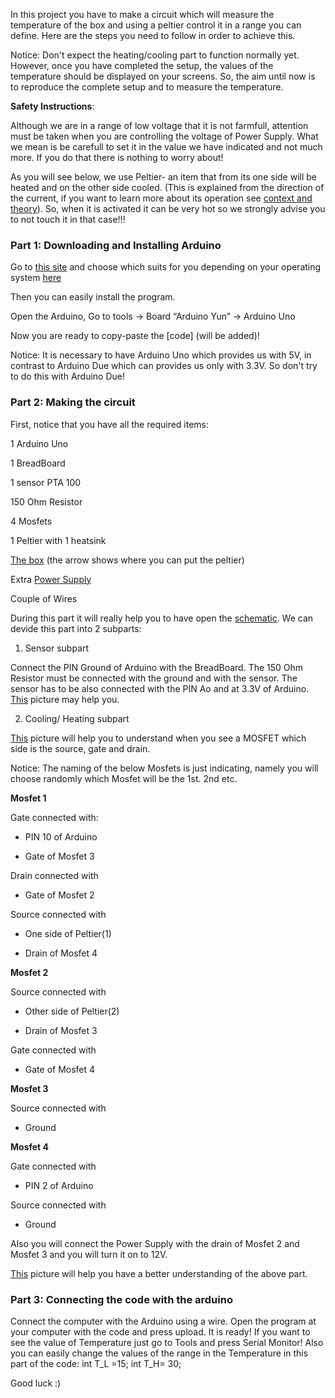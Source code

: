 In this project you have to make a circuit which will measure the temperature of the box and using a peltier control it in a range you can define. Here are the steps you need to follow in order to achieve this.

Notice: Don't expect the heating/cooling part to function normally yet. However, once you have completed the setup, the values of the temperature should be displayed on your screens. So, the aim until now is to reproduce the complete setup and to measure the temperature.

**Safety Instructions**: 

Although we are in a range of low voltage that it is not farmfull, attention must be taken when you are controlling the voltage of Power Supply. What we mean is be carefull to set it in the value we have indicated and not much more. If you do that there is nothing to worry about!

As you will see below, we use Peltier- an item that from its one side will be heated and on the other side cooled. (This is explained from the direction of the current, if you want to learn more about its operation see [context and theory](https://git.science.uu.nl/ued2020/experiment-design-2020/-/blob/master/projects/TemperatureControl_by_Chris_and_Maria/documantation/data/template_Article.pdf)). So, when it is activated it can be very hot so we strongly advise you to not touch it in that case!!!

### Part 1: Downloading and Installing Arduino

Go to [this site](https://www.arduino.cc/en/Main/software) and choose which suits for you depending on your operating system [here](https://git.science.uu.nl/ued2020/experiment-design-2020/-/blob/master/projects/TemperatureControl_by_Chris_and_Maria/Instructions/Downloading_Arduino.jpg)

Then you can easily install the program.

Open the Arduino, Go to tools -> Board “Arduino Yun” -> Arduino Uno

Now you are ready to copy-paste the [code] (will be added)!

Notice: It is necessary to have Arduino Uno which provides us with 5V, in contrast to Arduino Due which can provides us only with 3.3V. So don't try to do this with Arduino Due!

### Part 2: Making the circuit

First, notice that you have all the required items:

1 Arduino Uno

1 BreadBoard

1 sensor PTA 100

150 Ohm Resistor

4 Mosfets

1 Peltier with 1 heatsink 

[The box](https://git.science.uu.nl/ued2020/experiment-design-2020/-/blob/master/projects/TemperatureControl_by_Chris_and_Maria/Instructions/the_box.jpg) (the arrow shows where you can put the peltier)

Extra [Power Supply](https://git.science.uu.nl/ued2020/experiment-design-2020/-/blob/master/projects/TemperatureControl_by_Chris_and_Maria/Instructions/power_supply.jpg)

Couple of Wires

During this part it will really help you to have open the [schematic](https://git.science.uu.nl/ued2020/experiment-design-2020/-/blob/master/projects/TemperatureControl_by_Chris_and_Maria/documantation/data/schematic.pdf). 
We can devide this part into 2 subparts:

1. Sensor subpart

Connect the PIN Ground of Arduino with the BreadBoard. 
The 150 Ohm Resistor must be connected with the ground and with the sensor.
The sensor has to be also connected with the PIN Ao and at 3.3V of Arduino.
[This](https://git.science.uu.nl/m.lekou/experiment-design-2020/-/blob/master/projects/TemperatureControl_by_Chris_and_Maria/Instructions/Sensor_Part.jpg) picture may help you.

2. Cooling/ Heating subpart

[This](https://git.science.uu.nl/ued2020/experiment-design-2020/-/blob/master/projects/TemperatureControl_by_Chris_and_Maria/Instructions/Sensor_Part.jpg) picture will help you to understand when you see a MOSFET which side is the source, gate and drain.

Notice: The naming of the below Mosfets is just indicating, namely you will choose randomly which Mosfet will be the 1st. 2nd etc. 

**Mosfet 1**

Gate connected with:

- PIN 10 of Arduino

- Gate of Mosfet 3

Drain connected with 

- Gate of Mosfet 2

Source connected with 

- One side of Peltier(1)

- Drain of Mosfet 4

**Mosfet 2**

Source  connected with

- Other side of Peltier(2)

- Drain of Mosfet 3

Gate  connected with

- Gate of Mosfet 4

**Mosfet 3**

Source connected with

- Ground

**Mosfet 4**

Gate connected with

- PIN 2 of Arduino

Source connected with

- Ground

Also you will connect the Power Supply with the drain of Mosfet 2 and Mosfet 3  and you will turn it on to 12V.

[This](https://git.science.uu.nl/ued2020/experiment-design-2020/-/blob/master/projects/TemperatureControl_by_Chris_and_Maria/Instructions/CoolingHeating.jpg) picture will help you have a better understanding of the above part.

### Part 3: Connecting the code with the arduino

Connect the computer with the Arduino using a wire.
Open the program at your computer with the code and press upload.
It is ready!
If you want to see the value of Temperature just go to Tools and press Serial Monitor!
Also you can easily change the values of the range in the Temperature in this part of the code:
int T_L =15;
int T_H= 30;

Good luck :)





